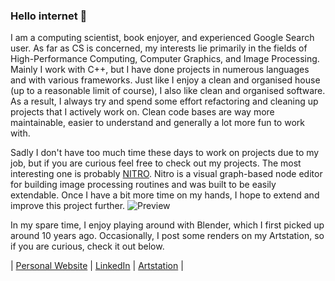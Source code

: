 ### Hello internet 👋

I am a computing scientist, book enjoyer, and experienced Google Search user. As far as CS is concerned, my interests lie primarily in the fields of High-Performance Computing, Computer Graphics, and Image Processing.
Mainly I work with C++, but I have done projects in numerous languages and with various frameworks. Just like I enjoy a clean and organised house (up to a reasonable limit of course), I also like clean and organised software. As a result, I always try and spend some effort refactoring and cleaning up projects that I actively work on. Clean code bases are way more maintainable, easier to understand and generally a lot more fun to work with.

Sadly I don't have too much time these days to work on projects due to my job, but if you are curious feel free to check out my projects. The most interesting one is probably [NITRO](https://github.com/BugelNiels/nitro). Nitro is a visual graph-based node editor for building image processing routines and was built to be easily extendable. Once I have a bit more time on my hands, I hope to extend and improve this project further.
![Preview](https://github.com/BugelNiels/nitro/blob/main/docs/screenshots/front.webp)

In my spare time, I enjoy playing around with Blender, which I first picked up around 10 years ago. Occasionally, I post some renders on my Artstation, so if you are curious, check it out below.

| [Personal Website](https://www.nielsbugel.dev/) | [LinkedIn](https://nl.linkedin.com/in/nielsbugel) | [Artstation](https://www.artstation.com/bugelniels) |
